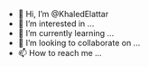 - 👋 Hi, I’m @KhaledElattar
- 👀 I’m interested in ...
- 🌱 I’m currently learning ...
- 💞️ I’m looking to collaborate on ...
- 📫 How to reach me ...

<!---
KhaledElattar/KhaledElattar is a ✨ special ✨ repository because its `README.md` (this file) appears on your GitHub profile.
You can click the Preview link to take a look at your changes.
--->
